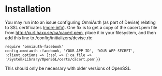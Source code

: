 Installation
============

You may run into an issue configuring OmniAuth (as part of Devise) relating to SSL certificates ([more info](http://stackoverflow.com/questions/3977303/omniauth-facebook-certificate-verify-failed)). One fix is to get a copy of the cacert.pem file from http://curl.haxx.se/ca/cacert.pem, place it in your filesystem, and then add this line to /config/initializers/devise.rb:

```
require 'omniauth-facebook'
config.omniauth :facebook, 'YOUR APP ID', 'YOUR APP SECRET', :client_options => {:ssl => {:ca_file => '/System/Library/OpenSSL/certs/cacert.pem'}}
```

This should only be necessary with older versions of OpenSSL.
